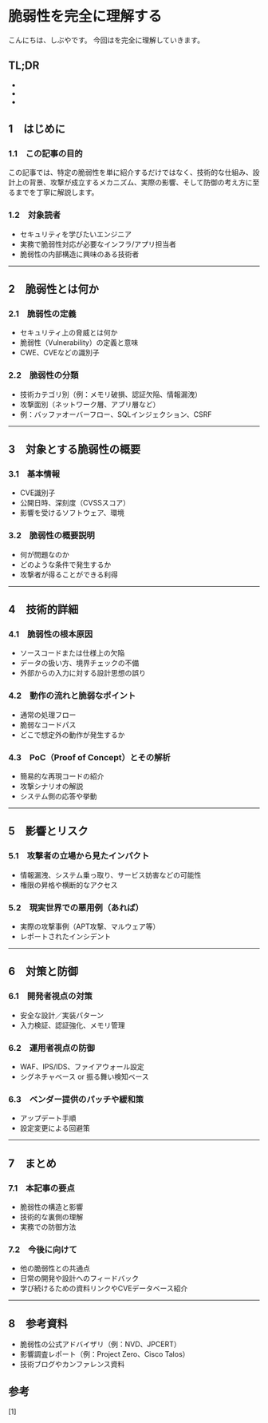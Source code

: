 # 脆弱性を完全に理解する


<!--
Todo:
- TLDR



* 脆弱性
    * CVSS
        * 基本評価基準
        * 現状評価基準
        * 脅威
        * CVSS-〇〇
    * SSVC
-->


こんにちは、しぶやです。
今回はを完全に理解していきます。


## TL;DR

*
*
*

## 1　はじめに

### 1.1　この記事の目的
この記事では、特定の脆弱性を単に紹介するだけではなく、技術的な仕組み、設計上の背景、攻撃が成立するメカニズム、実際の影響、そして防御の考え方に至るまでを丁寧に解説します。

### 1.2　対象読者
- セキュリティを学びたいエンジニア
- 実務で脆弱性対応が必要なインフラ/アプリ担当者
- 脆弱性の内部構造に興味のある技術者

---

## 2　脆弱性とは何か

### 2.1　脆弱性の定義
- セキュリティ上の脅威とは何か
- 脆弱性（Vulnerability）の定義と意味
- CWE、CVEなどの識別子

### 2.2　脆弱性の分類
- 技術カテゴリ別（例：メモリ破損、認証欠陥、情報漏洩）
- 攻撃面別（ネットワーク層、アプリ層など）
- 例：バッファオーバーフロー、SQLインジェクション、CSRF

---

## 3　対象とする脆弱性の概要

### 3.1　基本情報
- CVE識別子
- 公開日時、深刻度（CVSSスコア）
- 影響を受けるソフトウェア、環境

### 3.2　脆弱性の概要説明
- 何が問題なのか
- どのような条件で発生するか
- 攻撃者が得ることができる利得

---

## 4　技術的詳細

### 4.1　脆弱性の根本原因
- ソースコードまたは仕様上の欠陥
- データの扱い方、境界チェックの不備
- 外部からの入力に対する設計思想の誤り

### 4.2　動作の流れと脆弱なポイント
- 通常の処理フロー
- 脆弱なコードパス
- どこで想定外の動作が発生するか

### 4.3　PoC（Proof of Concept）とその解析
- 簡易的な再現コードの紹介
- 攻撃シナリオの解説
- システム側の応答や挙動

---

## 5　影響とリスク

### 5.1　攻撃者の立場から見たインパクト
- 情報漏洩、システム乗っ取り、サービス妨害などの可能性
- 権限の昇格や横断的なアクセス

### 5.2　現実世界での悪用例（あれば）
- 実際の攻撃事例（APT攻撃、マルウェア等）
- レポートされたインシデント

---

## 6　対策と防御

### 6.1　開発者視点の対策
- 安全な設計／実装パターン
- 入力検証、認証強化、メモリ管理

### 6.2　運用者視点の防御
- WAF、IPS/IDS、ファイアウォール設定
- シグネチャベース or 振る舞い検知ベース

### 6.3　ベンダー提供のパッチや緩和策
- アップデート手順
- 設定変更による回避策

---

## 7　まとめ

### 7.1　本記事の要点
- 脆弱性の構造と影響
- 技術的な裏側の理解
- 実務での防御方法

### 7.2　今後に向けて
- 他の脆弱性との共通点
- 日常の開発や設計へのフィードバック
- 学び続けるための資料リンクやCVEデータベース紹介

---

## 8　参考資料

- 脆弱性の公式アドバイザリ（例：NVD、JPCERT）
- 影響調査レポート（例：Project Zero、Cisco Talos）
- 技術ブログやカンファレンス資料



## 参考

[1] []()

